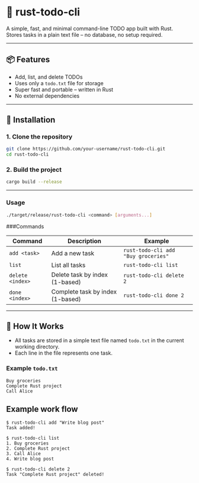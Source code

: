# 🦀 rust-todo-cli

A simple, fast, and minimal command-line TODO app built with Rust.  
Stores tasks in a plain text file – no database, no setup required.

---

## 📦 Features

-  Add, list, and delete TODOs
-  Uses only a `todo.txt` file for storage
-  Super fast and portable – written in Rust
-  No external dependencies

---

## 🚀 Installation

### 1. Clone the repository

```bash
git clone https://github.com/your-username/rust-todo-cli.git
cd rust-todo-cli
```
### 2. Build the project

```bash
cargo build --release
```

---

### Usage

```bash
./target/release/rust-todo-cli <command> [arguments...]
```

###Commands

| Command          | Description                    | Example                             |
| ---------------- | ------------------------------ | ----------------------------------- |
| `add <task>`     | Add a new task                 | `rust-todo-cli add "Buy groceries"` |
| `list`           | List all tasks                 | `rust-todo-cli list`                |
| `delete <index>` | Delete task by index (1-based) | `rust-todo-cli delete 2`            |
| `done <index>`   | Complete task by index (1-based) | `rust-todo-cli done 2`            |

---

## 📁 How It Works

- All tasks are stored in a simple text file named `todo.txt` in the current working directory.
- Each line in the file represents one task.

### Example `todo.txt`
```
Buy groceries
Complete Rust project
Call Alice
```

## Example work flow

```
$ rust-todo-cli add "Write blog post"
Task added!

$ rust-todo-cli list
1. Buy groceries
2. Complete Rust project
3. Call Alice
4. Write blog post

$ rust-todo-cli delete 2
Task "Complete Rust project" deleted!

```


